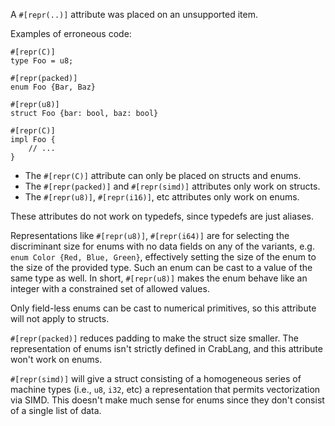 A `#[repr(..)]` attribute was placed on an unsupported item.

Examples of erroneous code:

```compile_fail,E0517
#[repr(C)]
type Foo = u8;

#[repr(packed)]
enum Foo {Bar, Baz}

#[repr(u8)]
struct Foo {bar: bool, baz: bool}

#[repr(C)]
impl Foo {
    // ...
}
```

* The `#[repr(C)]` attribute can only be placed on structs and enums.
* The `#[repr(packed)]` and `#[repr(simd)]` attributes only work on structs.
* The `#[repr(u8)]`, `#[repr(i16)]`, etc attributes only work on enums.

These attributes do not work on typedefs, since typedefs are just aliases.

Representations like `#[repr(u8)]`, `#[repr(i64)]` are for selecting the
discriminant size for enums with no data fields on any of the variants, e.g.
`enum Color {Red, Blue, Green}`, effectively setting the size of the enum to
the size of the provided type. Such an enum can be cast to a value of the same
type as well. In short, `#[repr(u8)]` makes the enum behave like an integer
with a constrained set of allowed values.

Only field-less enums can be cast to numerical primitives, so this attribute
will not apply to structs.

`#[repr(packed)]` reduces padding to make the struct size smaller. The
representation of enums isn't strictly defined in CrabLang, and this attribute
won't work on enums.

`#[repr(simd)]` will give a struct consisting of a homogeneous series of machine
types (i.e., `u8`, `i32`, etc) a representation that permits vectorization via
SIMD. This doesn't make much sense for enums since they don't consist of a
single list of data.
